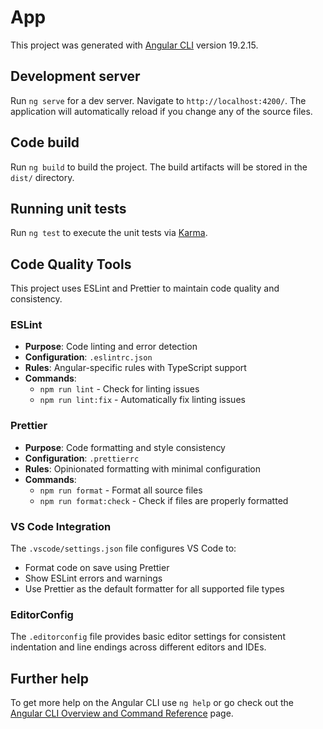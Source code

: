 # App

This project was generated with [Angular CLI](https://github.com/angular/angular-cli) version 19.2.15.

## Development server

Run `ng serve` for a dev server. Navigate to `http://localhost:4200/`. The application will automatically reload if you change any of the source files.

## Code build

Run `ng build` to build the project. The build artifacts will be stored in the `dist/` directory.

## Running unit tests

Run `ng test` to execute the unit tests via [Karma](https://karma-runner.github.io).

## Code Quality Tools

This project uses ESLint and Prettier to maintain code quality and consistency.

### ESLint
- **Purpose**: Code linting and error detection
- **Configuration**: `.eslintrc.json`
- **Rules**: Angular-specific rules with TypeScript support
- **Commands**:
  - `npm run lint` - Check for linting issues
  - `npm run lint:fix` - Automatically fix linting issues

### Prettier
- **Purpose**: Code formatting and style consistency
- **Configuration**: `.prettierrc`
- **Rules**: Opinionated formatting with minimal configuration
- **Commands**:
  - `npm run format` - Format all source files
  - `npm run format:check` - Check if files are properly formatted

### VS Code Integration
The `.vscode/settings.json` file configures VS Code to:
- Format code on save using Prettier
- Show ESLint errors and warnings
- Use Prettier as the default formatter for all supported file types

### EditorConfig
The `.editorconfig` file provides basic editor settings for consistent indentation and line endings across different editors and IDEs.

## Further help

To get more help on the Angular CLI use `ng help` or go check out the [Angular CLI Overview and Command Reference](https://angular.io/cli) page.
